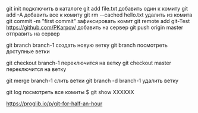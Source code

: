 git init																		  подключить в каталоге
git add file.txt 															добавить один к комиту
git add -A 		 															  добавить все к комиту
git rm --cached hello.txt												удалить из комита
git commit -m "first commit"   									зафиксировать комит
git remote add git-Test https://github.com/PKarpov/		добавить на сервер
git push origin master													отправить на сервер

git branch branch-1													  создать новую ветку
git branch 																	  посмотреть доступные ветки

git checkout branch-1													переключится на ветку
git checkout master													  переключится на ветку

git merge branch-1														слить ветки
git branch -d branch-1												удалить ветку

git log																		    посмотреть все комиты
$ git show ХХХХХХ


https://proglib.io/p/git-for-half-an-hour
